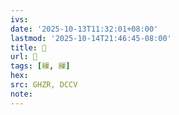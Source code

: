 ```yaml
---
ivs:
date: '2025-10-13T11:32:01+08:00'
lastmod: '2025-10-14T21:46:45-08:00'
title: 󰫞
url: 󰫞
tags: [繅, 繅]
hex: 
src: GHZR, DCCV
note:
---
```

